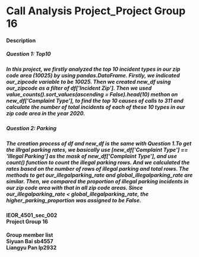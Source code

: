 # Call Analysis Project_Project Group 16
<h4>Description<br>
<h5>Question 1: Top10<br>
<h5>In this project, we firstly analyzed the top 10 incident types in our zip code area (10025) by using pandas.DataFrame.
Firstly, we indicated our_zipcode variable to be 10025. 
Then we created new_df using our_zipcode as a filter of df['Incident Zip']. 
Then we used value_counts().sort_values(ascending = False).head(10) methon on new_df['Complaint Type'], to find the top 10 causes of calls to 311 and calculate the number of total incidents of each of these 10 types in our zip code area in the year 2020.<br>
<h5>Question 2: Parking<br>
<h5>The creation process of df and new_df is the same with Question 1.To get the illrgal parking rates, we basically use [new_df['Complaint Type'] == 'Illegal Parking'] as the mask of new_df['Complaint Type'], and use count() function to count the illegal parking rows.
And we calculated the rates based on the number of rows of illegal parking and total rows. 
The methods to get our_illegalparking_rate and global_illegalparking_rate are similar. 
Then, we compared the proportion of illegal parking incidents in our zip code area with that in all zip code areas. 
Since our_illegalparking_rate < global_illegalparking_rate, the higher_parking_proportion was assigned to be False.<br>

<h4>IEOR_4501_sec_002<br>
Project Group 16

<h4>Group member list<br>
Siyuan Bai sb4557<br>
Liangyu Pan lp2932<br>